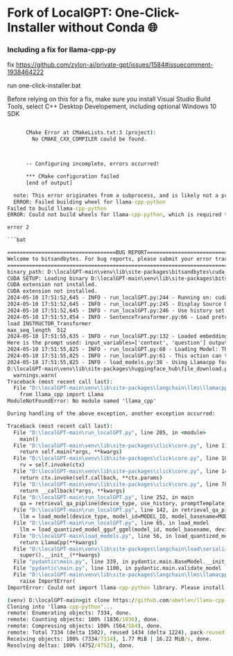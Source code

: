 # Fork of LocalGPT: One-Click-Installer without Conda 🌐
### Including a fix for llama-cpp-py 

fix https://github.com/zylon-ai/private-gpt/issues/1584#issuecomment-1938464222 

run one-click-installer.bat

Before relying on this for a fix, make sure you install Visual Studio Build Tools, select C++ Desktop Developement, including optional Windows 10 SDK 

```bat

      CMake Error at CMakeLists.txt:3 (project):
        No CMAKE_CXX_COMPILER could be found.



      -- Configuring incomplete, errors occurred!

      *** CMake configuration failed
      [end of output]

  note: This error originates from a subprocess, and is likely not a problem with pip.
  ERROR: Failed building wheel for llama-cpp-python
Failed to build llama-cpp-python
ERROR: Could not build wheels for llama-cpp-python, which is required to install pyproject.toml-based projects```

error 2

```bat

===================================BUG REPORT===================================
Welcome to bitsandbytes. For bug reports, please submit your error trace to: https://github.com/TimDettmers/bitsandbytes/issues
================================================================================
binary_path: D:\localGPT-main\venv\lib\site-packages\bitsandbytes\cuda_setup\libbitsandbytes_cuda116.dll
CUDA SETUP: Loading binary D:\localGPT-main\venv\lib\site-packages\bitsandbytes\cuda_setup\libbitsandbytes_cuda116.dll...
CUDA extension not installed.
CUDA extension not installed.
2024-05-10 17:51:52,645 - INFO - run_localGPT.py:244 - Running on: cuda
2024-05-10 17:51:52,645 - INFO - run_localGPT.py:245 - Display Source Documents set to: False
2024-05-10 17:51:52,645 - INFO - run_localGPT.py:246 - Use history set to: False
2024-05-10 17:51:53,854 - INFO - SentenceTransformer.py:66 - Load pretrained SentenceTransformer: hkunlp/instructor-large
load INSTRUCTOR_Transformer
max_seq_length  512
2024-05-10 17:51:55,635 - INFO - run_localGPT.py:132 - Loaded embeddings from hkunlp/instructor-large
Here is the prompt used: input_variables=['context', 'question'] output_parser=None partial_variables={} template='<|begin_of_text|><|start_header_id|>system<|end_header_id|> You are a helpful assistant, you will use the provided context to answer user questions.\nRead the given context before answering questions and think step by step. If you can not answer a user question based on \nthe provided context, inform the user. Do not use any other information for answering user. Provide a detailed answer to the question.<|eot_id|><|start_header_id|>user<|end_header_id|>\n            Context: {context}\n            User: {question}<|start_header_id|>assistant<|end_header_id|>' template_format='f-string' validate_template=True
2024-05-10 17:51:55,825 - INFO - run_localGPT.py:60 - Loading Model: TheBloke/Llama-2-7b-Chat-GGUF, on: cuda
2024-05-10 17:51:55,825 - INFO - run_localGPT.py:61 - This action can take a few minutes!
2024-05-10 17:51:55,825 - INFO - load_models.py:38 - Using Llamacpp for GGUF/GGML quantized models
D:\localGPT-main\venv\lib\site-packages\huggingface_hub\file_download.py:1132: FutureWarning: `resume_download` is deprecated and will be removed in version 1.0.0. Downloads always resume when possible. If you want to force a new download, use `force_download=True`.
  warnings.warn(
Traceback (most recent call last):
  File "D:\localGPT-main\venv\lib\site-packages\langchain\llms\llamacpp.py", line 149, in validate_environment
    from llama_cpp import Llama
ModuleNotFoundError: No module named 'llama_cpp'

During handling of the above exception, another exception occurred:

Traceback (most recent call last):
  File "D:\localGPT-main\run_localGPT.py", line 285, in <module>
    main()
  File "D:\localGPT-main\venv\lib\site-packages\click\core.py", line 1157, in __call__
    return self.main(*args, **kwargs)
  File "D:\localGPT-main\venv\lib\site-packages\click\core.py", line 1078, in main
    rv = self.invoke(ctx)
  File "D:\localGPT-main\venv\lib\site-packages\click\core.py", line 1434, in invoke
    return ctx.invoke(self.callback, **ctx.params)
  File "D:\localGPT-main\venv\lib\site-packages\click\core.py", line 783, in invoke
    return __callback(*args, **kwargs)
  File "D:\localGPT-main\run_localGPT.py", line 252, in main
    qa = retrieval_qa_pipline(device_type, use_history, promptTemplate_type=model_type)
  File "D:\localGPT-main\run_localGPT.py", line 142, in retrieval_qa_pipline
    llm = load_model(device_type, model_id=MODEL_ID, model_basename=MODEL_BASENAME, LOGGING=logging)
  File "D:\localGPT-main\run_localGPT.py", line 65, in load_model
    llm = load_quantized_model_gguf_ggml(model_id, model_basename, device_type, LOGGING)
  File "D:\localGPT-main\load_models.py", line 56, in load_quantized_model_gguf_ggml
    return LlamaCpp(**kwargs)
  File "D:\localGPT-main\venv\lib\site-packages\langchain\load\serializable.py", line 74, in __init__
    super().__init__(**kwargs)
  File "pydantic\main.py", line 339, in pydantic.main.BaseModel.__init__
  File "pydantic\main.py", line 1100, in pydantic.main.validate_model
  File "D:\localGPT-main\venv\lib\site-packages\langchain\llms\llamacpp.py", line 153, in validate_environment
    raise ImportError(
ImportError: Could not import llama-cpp-python library. Please install the llama-cpp-python library to use this embedding model: pip install llama-cpp-python

(venv) D:\localGPT-main>git clone https://github.com/abetlen/llama-cpp-python
Cloning into 'llama-cpp-python'...
remote: Enumerating objects: 7334, done.
remote: Counting objects: 100% (1836/1836), done.
remote: Compressing objects: 100% (564/564), done.
remote: Total 7334 (delta 1502), reused 1434 (delta 1224), pack-reused 5498
Receiving objects: 100% (7334/7334), 1.77 MiB | 16.22 MiB/s, done.
Resolving deltas: 100% (4752/4752), done.
```
